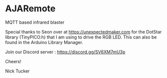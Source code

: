 # AJARemote
MQTT based infrared blaster

Special thanks to Seon over at https://unexpectedmaker.com for the DotStar library (TinyPICO.h) that I am using to drive the RGB LED. 
This can also be found in the Arduino Library Manager.

Join our Discord server : https://discord.gg/SV6XM7mU3p

Cheers!

Nick Tucker
